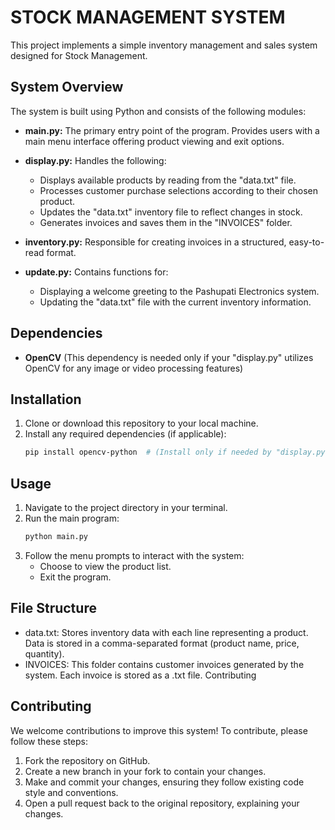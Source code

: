 # STOCK MANAGEMENT SYSTEM

This project implements a simple inventory management and sales system designed for Stock Management.

## System Overview

The system is built using Python and consists of the following modules:

* **main.py:** The primary entry point of the program. Provides users with a main menu interface offering product viewing and exit options.

* **display.py:**  Handles the following:
    * Displays available products by reading from the "data.txt" file.
    * Processes customer purchase selections according to their chosen product.
    * Updates the "data.txt" inventory file to reflect changes in stock.
    * Generates invoices and saves them in the "INVOICES" folder.

* **inventory.py:**  Responsible for creating invoices in a structured, easy-to-read format.

* **update.py:** Contains functions for:
    * Displaying a welcome greeting to the Pashupati Electronics system.
    * Updating the "data.txt" file with the current inventory information.

## Dependencies

* **OpenCV** (This dependency is needed only if your "display.py" utilizes OpenCV for any image or video processing features)

## Installation

1. Clone or download this repository to your local machine.
2. Install any required dependencies (if applicable):
   ```bash
   pip install opencv-python  # (Install only if needed by "display.py")

## Usage
1. Navigate to the project directory in your terminal.
2. Run the main program:
   ```bash
   python main.py
3. Follow the menu prompts to interact with the system:
    * Choose to view the product list.
    * Exit the program.

## File Structure
* data.txt: Stores inventory data with each line representing a product. Data is stored in a comma-separated format (product name, price, quantity).
* INVOICES: This folder contains customer invoices generated by the system. Each invoice is stored as a .txt file.
Contributing

## Contributing
We welcome contributions to improve this system! To contribute, please follow these steps:
1. Fork the repository on GitHub.
2. Create a new branch in your fork to contain your changes.
3. Make and commit your changes, ensuring they follow existing code style and conventions.
4. Open a pull request back to the original repository, explaining your changes.

